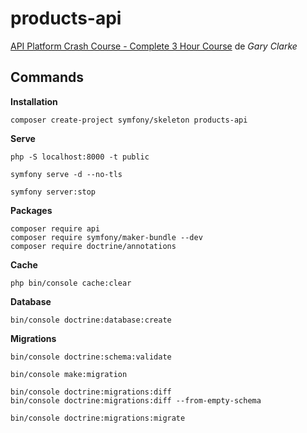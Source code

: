# products-api

[API Platform Crash Course - Complete 3 Hour Course](https://www.youtube.com/watch?v=ZRBRtA_2NAo&ab_channel=GaryClarke) de *Gary Clarke*

## Commands

**Installation**

```
composer create-project symfony/skeleton products-api
```

**Serve**

```
php -S localhost:8000 -t public

symfony serve -d --no-tls

symfony server:stop
```

**Packages**

```
composer require api
composer require symfony/maker-bundle --dev
composer require doctrine/annotations
```

**Cache**

```
php bin/console cache:clear
```

**Database**

```
bin/console doctrine:database:create
```

**Migrations**

```
bin/console doctrine:schema:validate

bin/console make:migration

bin/console doctrine:migrations:diff
bin/console doctrine:migrations:diff --from-empty-schema

bin/console doctrine:migrations:migrate
```